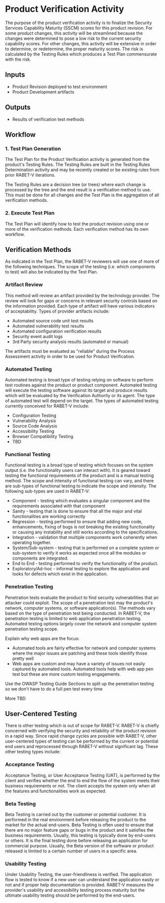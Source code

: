 # Product Verification Activity

The purpose of the product verification activity is to finalize the Security Services Capability Maturity (SSCM) scores for this product revision. For some product changes, this activity will be streamlined because the changes were determined to pose a low risk to the current security capability scores. For other changes, this activity will be extensive in order to determine, or redetermine, the proper maturity scores. The risk is calculated by the Testing Rules which produces a Test Plan commensurate with the risk. 

## Inputs

* Product Revision deployed to test environment
* Product Development artifacts

## Outputs

* Results of verification test methods

## Workflow

### 1. Test Plan Generation

The Test Plan for the Product Verification activity is generated from the product's Testing Rules. The Testing Rules are built in the Testing Rules Determination activity and may be recently created or be existing rules from prior RABET-V iterations. 

The Testing Rules are a decision tree (or trees) where each change is processed by the tree and the end result is a verification method to use. This must be done for all changes and the Test Plan is the aggregation of all verification methods. 
 
### 2. Execute Test Plan

The Test Plan will identify how to test the product revision using one or more of the verification methods. Each verification method has its own workflow. 

## Verification Methods

As indicated in the Test Plan, the RABET-V reviewers will use one of more of the following techniques. The scope of the testing (i.e. which components to test) will also be indicated by the Test Plan.

### Artifact Review
This method will review an artifact provided by the technology provider. The review will look for gaps or concerns in relevant security controls based on the information provided. Each type of artifact will have various indicators of acceptability. Types of provider artifacts include:

* Automated source code unit test results
* Automated vulnerability test results
* Automated configuration verification results
* Security event audit logs 
* 3rd Party security analysis results (automated or manual)

The artifacts must be evaluated as "reliable" during the Process Assessment activity in order to be used for Product Verification. 

### Automated Testing
Automated testing is broad type of testing relying on software to perform test routines against the product or product component. Automated testing will execute the testing software against its target and produce results which will be evaluated by the Verification Authority or its agent. The type of automated test will depend on the target. The types of automated testing currently conceived for RABET-V include:
* Configuration Testing
* Vulnerability Analysis
* Source Code Analysis
* Accessibility Testing
* Browser Compatibility Testing
* TBD


### Functional Testing
Functional testing is a broad type of testing which focuses on the system output (i.e. the functionality users can interact with). It is geared toward testing the functional requirements of the product and is a manual testing method. The scope and intensity of functional testing can vary, and there are sub-types of functional testing to indicate the scope and intensity. The following sub-types are used in RABET-V:

* Component - testing which evaluates a singular component and the requirements associated with that component
* Sanity - testing that is done to ensure that all the major and vital functionalities are working correctly
* Regression - testing performed to ensure that adding new code, enhancements, fixing of bugs is not breaking the existing functionality or causing any instability and still works according to the specifications. 
* Integration - validation that multiple components work coherently when operating together.
* System/Sub-system - testing that is performed on a complete system or sub-system to verify it works as expected once all the modules or components are integrated.
* End to End - testing performed to verify the functionality of the product.
* Exploratory/Ad-hoc - informal testing to explore the application and looks for defects which exist in the application.

### Penetration Testing
Penetration tests evaluate the product to find security vulnerabilities that an attacker could exploit. The scope of a penetration test may the product's network, computer systems, or software application(s). The methods vary based on the type of penetration test being conducted. In RABET-V, the penetration testing is limited to web application penetration testing. Automated testing options largely cover the network and computer system penetration testing scope.

Explain why web apps are the focus:
* Automated tools are fairly effective for network and computer systems where the major issues are patching and these tools identify those pretty well
* Web apps are custom and may have a variety of issues not easily captured by automated tools. Automated tools help with web app pen test but these are more custom testing engagements.

Use the OWASP Testing Guide Sections to split up the penetration testing so we don't have to do a full pen test every time


More TBD



## User-Centered Testing

There is other testing which is out of scope for RABET-V. RABET-V is chiefly concerned with verifying the security and reliability of the product revision in a rapid way. Since rapid change cycles are possible with RABET-V, other user-centered types of testing can be performed by the current or potential end users and reprocessed through RABET-V without significant lag. These other testing types include:

### Acceptance Testing

Acceptance Testing, or User Acceptance Testing (UAT), is performed by the client and verifies whether the end to end the flow of the system meets their business requirements or not. The client accepts the system only when all the features and functionalities work as expected. 


 ### Beta Testing
Beta Testing is carried out by the customer or potential customer. It is performed in the real environment before releasing the product to the market for the actual end-users. Beta Testing is often used to ensure that there are no major feature gaps or bugs in the product and it satisfies the business requirements. 
Usually, this testing is typically done by end-users or others. It is the final testing done before releasing an application for commercial purpose. Usually, the Beta version of the software or product released is limited to a certain number of users in a specific area.

### Usability Testing
Under Usability Testing, the user-friendliness is verified. The application flow is tested to know if a new user can understand the application easily or not and if proper help documentation is provided. 
RABET-V measures the provider's usability and accessibility testing process maturity but the ultimate usability testing should be performed by the end-users.
